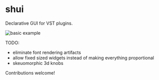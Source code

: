 # shui

Declarative GUI for VST plugins.

![basic example](https://i.imgur.com/pj1ZGca.png)

TODO:
- eliminate font rendering artifacts
- allow fixed sized widgets instead of making everything proportional
- skeuomorphic 3d knobs

Contributions welcome!
